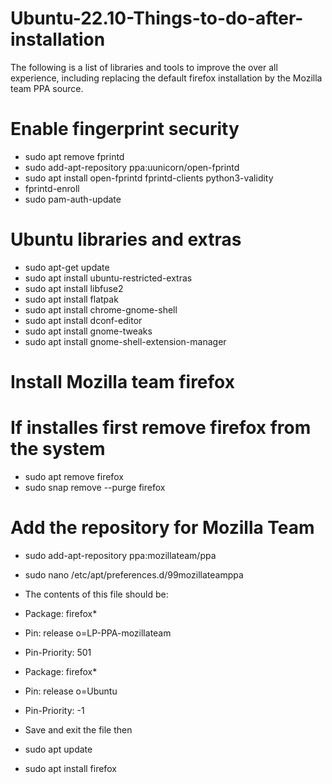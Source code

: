 # Ubuntu-22.10-Things-to-do-after-installation

The following is a list of libraries and tools to improve the over all experience, including replacing the default firefox installation by the Mozilla team PPA source.

# Enable fingerprint security
- sudo apt remove fprintd
- sudo add-apt-repository ppa:uunicorn/open-fprintd 	
- sudo apt install open-fprintd fprintd-clients python3-validity 	
- fprintd-enroll <User> 	
- sudo pam-auth-update 	

# Ubuntu libraries and extras
- sudo apt-get update 
- sudo apt install ubuntu-restricted-extras 	
- sudo apt install libfuse2 	
- sudo apt install flatpak 	
- sudo apt install chrome-gnome-shell 	
- sudo apt install dconf-editor 	
- sudo apt install gnome-tweaks 	
- sudo apt install gnome-shell-extension-manager
# Install Mozilla team firefox
# If installes first remove firefox from the system
- sudo apt remove firefox 	
- sudo snap remove --purge firefox
# Add the repository for Mozilla Team
- sudo add-apt-repository ppa:mozillateam/ppa 	
- sudo nano /etc/apt/preferences.d/99mozillateamppa

- The contents of this file should be:
- Package: firefox*
- Pin: release o=LP-PPA-mozillateam
- Pin-Priority: 501

- Package: firefox*
- Pin: release o=Ubuntu
- Pin-Priority: -1

- Save and exit the file then 

- sudo apt update 	
- sudo apt install firefox
